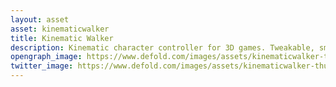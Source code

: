 ```yaml
---
layout: asset
asset: kinematicwalker
title: Kinematic Walker
description: Kinematic character controller for 3D games. Tweakable, smooth and functional.
opengraph_image: https://www.defold.com/images/assets/kinematicwalker-thumb.png
twitter_image: https://www.defold.com/images/assets/kinematicwalker-thumb.png
---
```

